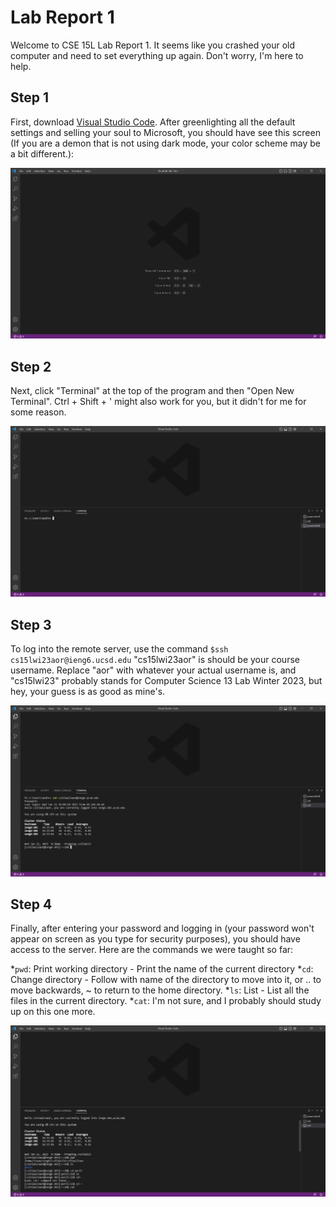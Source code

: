 # Lab Report 1
Welcome to CSE 15L Lab Report 1. It seems like you crashed your old computer and need to set everything up again. Don't worry, I'm here to help.

## Step 1
First, download [Visual Studio Code](https://code.visualstudio.com/). After greenlighting all the default settings and selling your soul to Microsoft, you should have see this screen (If you are a demon that is not using dark mode, your color scheme may be a bit different.):

![Image](Lab1sc1.png)

## Step 2
Next, click "Terminal" at the top of the program and then "Open New Terminal". Ctrl + Shift + ' might also work for you, but it didn't for me for some reason. 

![Image](Lab1sc2.png)

## Step 3
To log into the remote server, use the command `$ssh cs15lwi23aor@ieng6.ucsd.edu`
"cs15lwi23aor" is should be your course username. Replace "aor" with whatever your actual username is, and "cs15lwi23" probably stands for Computer Science 13 Lab Winter 2023, but hey, your guess is as good as mine's. 

![Image](Lab1sc3.PNG)

## Step 4
Finally, after entering your password and logging in (your password won't appear on screen as you type for security purposes), you should have access to the server. Here are the commands we were taught so far:

*`pwd`: Print working directory - Print the name of the current directory
*`cd`: Change directory - Follow with name of the directory to move into it, or .. to move backwards, ~ to return to the home directory. 
*`ls`: List - List all the files in the current directory.
*`cat`: I'm not sure, and I probably should study up on this one more. 

![Image](Lab1sc4.PNG)
